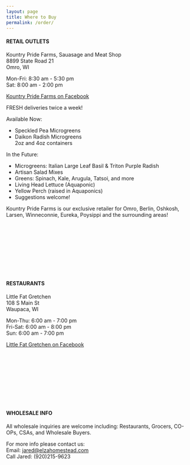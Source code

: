 ```yaml
---
layout: page
title: Where to Buy
permalink: /order/
---
```

#### RETAIL OUTLETS

Kountry Pride Farms, Sauasage and Meat Shop  
8899 State Road 21  
Omro, WI  

Mon-Fri:	8:30 am - 5:30 pm  
Sat:	8:00 am - 2:00 pm  

[Kountry Pride Farms on Facebook](https://www.facebook.com/Kountry-Pride-Farms-Sausage-Meat-Shop-193450167341775/)

FRESH deliveries twice a week!

Available Now:  
* Speckled Pea Microgreens  
* Daikon Radish Microgreens  
2oz and 4oz containers  

In the Future:  
* Microgreens: Italian Large Leaf Basil & Triton Purple Radish  
* Artisan Salad Mixes  
* Greens: Spinach, Kale, Arugula, Tatsoi, and more  
* Living Head Lettuce  (Aquaponic)  
* Yellow Perch (raised in Aquaponics)  
* Suggestions welcome!  

Kountry Pride Farms is our exclusive retailer for Omro, Berlin, Oshkosh, Larsen, Winneconnie, Eureka, Poysippi and the surrounding areas!

<br><br><br><br>
<br><br><br><br>

#### RESTAURANTS

Little Fat Gretchen  
108 S Main St  
Waupaca, WI

Mon-Thu:	6:00 am - 7:00 pm  
Fri-Sat:	6:00 am - 8:00 pm  
Sun:	6:00 am - 7:00 pm  

[Little Fat Gretchen on Facebook](https://www.facebook.com/LittleFatGretchens/)

<br><br><br><br>
<br><br><br><br>

#### WHOLESALE INFO

All wholesale inquiries are welcome including: Restaurants, Grocers, CO-OPs, CSAs, and Wholesale Buyers. 

For more info please contact us:  
Email: jared@elzahomestead.com  
Call Jared: (920)215-9623  